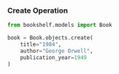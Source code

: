### Create Operation

```python
from bookshelf.models import Book

book = Book.objects.create(
    title="1984",
    author="George Orwell",
    publication_year=1949
)